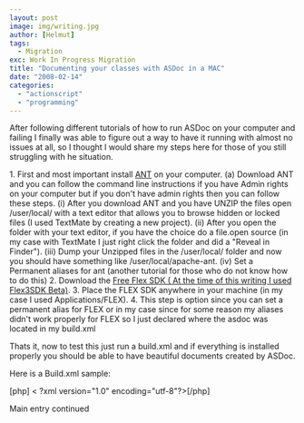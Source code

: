 ```yaml
---
layout: post
image: img/writing.jpg
author: [Helmut]
tags:
  - Migration
exc: Work In Progress Migration
title: "Documenting your classes with ASDoc in a MAC"
date: "2008-02-14"
categories: 
  - "actionscript"
  - "programming"
---
```


After following different tutorials of how to run ASDoc on your computer and failing I finally was able to figure out a way to have it running with almost no issues at all, so I thought I would share my steps here for those of you still struggling with he situation.

1\. First and most important install [ANT](http://ant.apache.org/) on your computer. (a) Download ANT and you can follow the command line instructions if you have Admin rights on your computer but if you don't have admin rights then you can follow these steps. (i) After you download ANT and you have UNZIP the files open /user/local/ with a text editor that allows you to browse hidden or locked files (I used TextMate by creating a new project). (ii) After you open the folder with your text editor, if you have the choice do a file.open source (in my case with TextMate I just right click the folder and did a "Reveal in Finder"). (iii) Dump your Unzipped files in the /user/local/ folder and now you should have something like /user/local/apache-ant. (iv) Set a Permanent aliases for ant (another tutorial for those who do not know how to do this) 2. Download the [Free Flex SDK ( At the time of this writing I used Flex3SDK Beta)](http://labs.adobe.com/technologies/flex/sdk/flex3sdk.html). 3. Place the FLEX SDK anywhere in your machine (in my case I used Applications/FLEX). 4. This step is option since you can set a permanent alias for FLEX or in my case since for some reason my aliases didn't work properly for FLEX so I just declared where the asdoc was located in my build.xml

Thats it, now to test this just run a build.xml and if everything is installed properly you should be able to have beautiful documents created by ASDoc.

Here is a Build.xml sample:

\[php\] < ?xml version="1.0" encoding="utf-8"?>\[/php\]

Main entry continued
